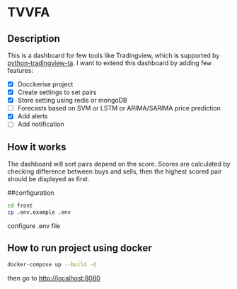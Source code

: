 # TVVFA
## Description
This is a dashboard for few tools like Tradingview, which is supported by [python-tradingview-ta](https://github.com/brian-the-dev/python-tradingview-ta).
I want to extend this dashboard by adding few features:
- [x] Docckerise project
- [x] Create settings to set pairs
- [x] Store setting using redis or mongoDB
- [ ] Forecasts based on SVM or LSTM or ARIMA/SARIMA price prediction
- [x] Add alerts
- [ ] Add notification 

## How it works
The dashboard will sort pairs depend on the score. Scores are calculated by checking difference between buys and sells, then the highest scored pair should be displayed as first.

##configuration
````bash
cd front
cp .env.example .env
````
configure .env file

## How to run project using docker
````bash
docker-compose up --build -d
````
then go to [http://localhost:8080](http://localhost:8080)

